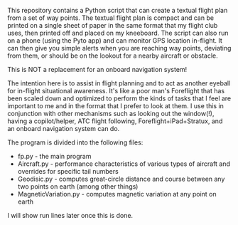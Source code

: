 This repository contains a Python script that can create a textual flight plan from a set of way points.  The textual flight plan is compact and can be printed on a single sheet of paper in the same format that my flight club uses, then printed off and placed on my kneeboard.  The script can also run on a phone (using the Pyto app) and can monitor GPS location in-flight.  It can then give you simple alerts when you are reaching way points, deviating from them, or should be on the lookout for a nearby aircraft or obstacle.

This is NOT a replacement for an onboard navigation system!

The intention here is to assist in flight planning and to act as another eyeball for in-flight situational awareness.  It's like a poor man's Foreflight that has been scaled down and optimized to perform the kinds of tasks that I feel are important to me and in the format that I prefer to look at them.  I use this in conjunction with other mechanisms such as looking out the window(!), having a copilot/helper, 
ATC flight following, Foreflight+iPad+Stratux, and an onboard navigation system can do.

The program is divided into the following files:
* fp.py - the main program
* Aircraft.py - performance characteristics of various types of aircraft and overrides for specific tail numbers
* Geodisic.py - computes great-circle distance and course between any two points on earth (among other things)
* MagneticVariation.py - computes magnetic variation at any point on earth

I will show run lines later once this is done.
